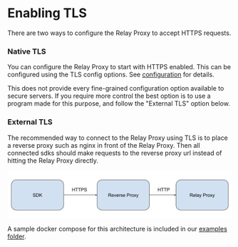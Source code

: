 # Enabling TLS
There are two ways to configure the Relay Proxy to accept HTTPS requests.

### Native TLS
You can configure the Relay Proxy to start with HTTPS enabled. This can be configured using the TLS config options. See [configuration](./configuration.md) for details. 

This does not provide every fine-grained configuration option available to secure servers. If you require more control the best option is to use a program made for this purpose, and follow the "External TLS" option below.

### External TLS
The recommended way to connect to the Relay Proxy using TLS is to place a reverse proxy such as nginx in front of the Relay Proxy. Then all connected sdks should make requests to the reverse proxy url instead of hitting the Relay Proxy directly.

![TLS Setup](images/TLS.png?raw=true)

A sample docker compose for this architecture is included in our [examples folder](../examples/tls_reverse_proxy/README.md).